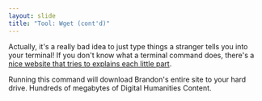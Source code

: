 ```yaml
---
layout: slide
title: "Tool: Wget (cont'd)"
---
```


Actually, it's a really bad idea to just type things a stranger tells you into your terminal! If you don't know what a terminal command does, there's a [nice website that tries to explains each little part](https://explainshell.com/explain?cmd=wget+%5C+++++--mirror+%5C+++++--warc-file%3Dboggs+%5C+++++--page-requisites+%5C+++++--adjust-extension+%5C+++++--convert-links+%5C+++++--execute+robots%3Doff+%5C+++++--directory-prefix%3D.+%5C+++++--span-hosts+%5C+++++--user-agent%3DMozilla+%5C+++++--timeout%3D60+%5C+++++--dns-timeout%3D15+%5C+++++--connect-timeout%3D15+%5C+++++--domains%3Dwalshbr.com+%5C+++++https%3A%2F%2Fwalshbr.com%2F).

Running this command will download Brandon's entire site to your hard drive. Hundreds of megabytes of Digital Humanities Content.